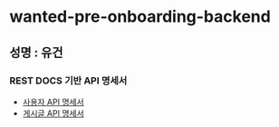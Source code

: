 # wanted-pre-onboarding-backend

## 성명 : 유건

### REST DOCS 기반 API 명세서

- [사용자 API 명세서](https://github.com/youKeon/wanted-pre-onboarding-backend/blob/main/src/main/resources/static/docs/member.html)
- [게시글 API 명세서](https://github.com/youKeon/wanted-pre-onboarding-backend/blob/main/src/main/resources/static/docs/post..html)
